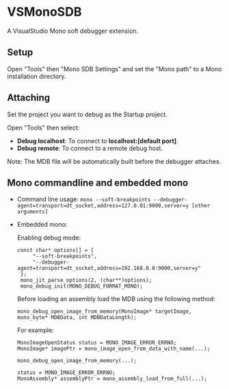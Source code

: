 # VSMonoSDB
A VisualStudio Mono soft debugger extension.

## Setup

Open "Tools" then "Mono SDB Settings" and set the "Mono path" to a Mono installation directory.


## Attaching
Set the project you want to debug as the Startup project.

Open "Tools" then select:
* **Debug localhost**: To connect to **localhost:[default port]**.
* **Debug remote**: To connect to a remote debug host.

Note: The MDB file will be automatically built before the debugger attaches.

## Mono commandline and embedded mono
* Command line usage: ```mono --soft-breakpoints --debugger-agent=transport=dt_socket,address=127.0.01:9000,server=y [other arguments]```
* Embedded mono: 
 
   Enabling debug mode:
   ```
   const char* options[] = {
		"--soft-breakpoints",
		"--debugger-agent=transport=dt_socket,address=192.168.0.8:9000,server=y"
	};
	mono_jit_parse_options(2, (char**)options);	
	mono_debug_init(MONO_DEBUG_FORMAT_MONO);
   ```
   
   Before loading an assembly load the MDB using the following method:
   ```
   mono_debug_open_image_from_memory(MonoImage* targetImage, mono_byte* MDBData, int MDBDataLength);
   ```
   
   For example:
   ```
   MonoImageOpenStatus status = MONO_IMAGE_ERROR_ERRNO;
   MonoImage* imagePtr = mono_image_open_from_data_with_name(...);
   
   mono_debug_open_image_from_memory(...);
   
   status = MONO_IMAGE_ERROR_ERRNO;
   MonoAssembly* assemblyPtr = mono_assembly_load_from_full(...);
   ```
